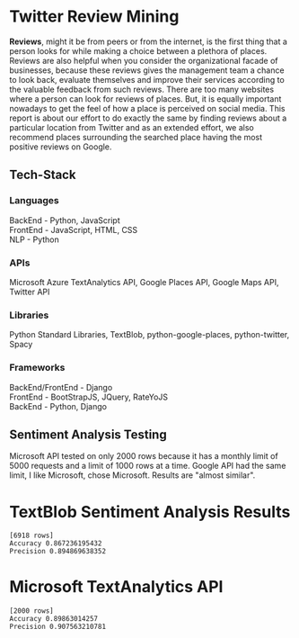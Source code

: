 # Twitter Review Mining
**Reviews**, might it be from peers or from the internet, is the first thing that a person looks for while making a choice between a plethora of places. Reviews are also helpful when you consider the organizational facade of businesses, because these reviews gives the management team a chance to look back, evaluate themselves and improve their services according to the valuable feedback from such reviews. There are too many websites where a person can look for reviews of places. But, it is equally important nowadays to get the feel of how a place is perceived on social media. This report is about our effort to do exactly the same by finding reviews about a particular location from Twitter and as an extended effort, we also recommend places surrounding the searched place having the most positive reviews on Google.

## Tech-Stack
### Languages
BackEnd - Python, JavaScript  
FrontEnd - JavaScript, HTML, CSS  
NLP - Python

### APIs
Microsoft Azure TextAnalytics API, Google Places API, Google Maps API, Twitter API

### Libraries
Python Standard Libraries, TextBlob, python-google-places, python-twitter, Spacy

### Frameworks
BackEnd/FrontEnd - Django  
FrontEnd - BootStrapJS, JQuery, RateYoJS  
BackEnd - Python, Django

## Sentiment Analysis Testing
Microsoft API tested on only 2000 rows because it has a monthly limit of 5000 requests and a limit of 1000 rows at a time.
Google API had the same limit, I like Microsoft, chose Microsoft.
Results are "almost similar". 

# TextBlob Sentiment Analysis Results
    [6918 rows]
    Accuracy 0.867236195432
    Precision 0.894869638352
# Microsoft TextAnalytics API
    [2000 rows]
    Accuracy 0.89863014257
    Precision 0.907563210781

